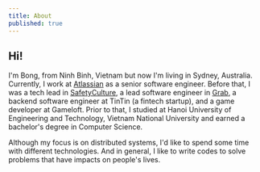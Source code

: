 ```yaml
---
title: About
published: true
---
```


## Hi!

I'm Bong, from Ninh Binh, Vietnam but now I'm living in Sydney, Australia. Currently, I work at [Atlassian](https://www.atlassian.com/) as a senior software engineer. Before that, I was a tech lead in [SafetyCulture](https://safetyculture.com/), a lead software engineer in [Grab](https://www.grab.com/sg/), a backend software engineer at TinTin (a fintech startup), and a game developer at Gameloft. Prior to that, I studied at Hanoi University of Engineering and Technology, Vietnam National University and earned a bachelor's degree in Computer Science.

Although my focus is on distributed systems, I'd like to spend some time with different technologies. And in general, I like to write codes to solve problems that have impacts on people's lives.
